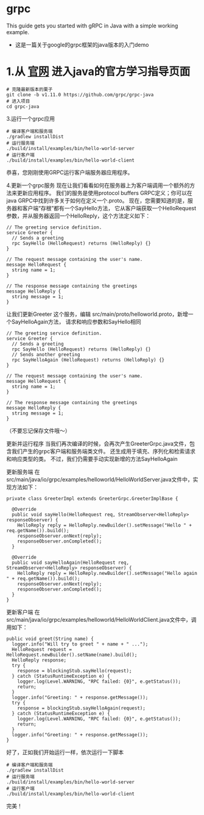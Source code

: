 # grpc
This guide gets you started with gRPC in Java with a simple working example.
- 这是一篇关于google的grpc框架的java版本的入门demo

# 1.从 [官网] 进入java的官方学习指导页面
[官网]:https:grpc.io "官网"

```
# 克隆最新版本的栗子
git clone -b v1.11.0 https://github.com/grpc/grpc-java
# 进入项目
cd grpc-java
```

3.运行一个grpc应用
```
# 编译客户端和服务端
./gradlew installDist
# 运行服务端
./build/install/examples/bin/hello-world-server
# 运行客户端
./build/install/examples/bin/hello-world-client
```
恭喜，您刚刚使用GRPC运行客户端服务器应用程序。


4.更新一个grpc服务
现在让我们看看如何在服务器上为客户端调用一个额外的方法来更新应用程序。
我们的服务是使用protocol buffers GRPC定义；你可以在java GRPC中找到许多关于如何在定义一个.proto。
现在，您需要知道的是，服务器和客户端“存根”都有一个SayHello方法，
它从客户端获取一个HelloRequest参数，并从服务器返回一个HelloReply，这个方法定义如下：
```
// The greeting service definition.
service Greeter {
  // Sends a greeting
  rpc SayHello (HelloRequest) returns (HelloReply) {}
}

// The request message containing the user's name.
message HelloRequest {
  string name = 1;
}

// The response message containing the greetings
message HelloReply {
  string message = 1;
}
```

让我们更新Greeter 这个服务，编辑 src/main/proto/helloworld.proto，新增一个SayHelloAgain方法，
请求和响应参数和SayHello相同
```
// The greeting service definition.
service Greeter {
  // Sends a greeting
  rpc SayHello (HelloRequest) returns (HelloReply) {}
  // Sends another greeting
  rpc SayHelloAgain (HelloRequest) returns (HelloReply) {}
}

// The request message containing the user's name.
message HelloRequest {
  string name = 1;
}

// The response message containing the greetings
message HelloReply {
  string message = 1;
}
```
（不要忘记保存文件哦～）

更新并运行程序
当我们再次编译的时候，会再次产生GreeterGrpc.java文件，包含我们产生的grpc客户端和服务端类文件。
还生成用于填充、序列化和检索请求和响应类型的类。
不过，我们仍需要手动实现新增的方法SayHelloAgain

更新服务端
在 src/main/java/io/grpc/examples/helloworld/HelloWorldServer.java文件中，实现方法如下：
```
private class GreeterImpl extends GreeterGrpc.GreeterImplBase {

  @Override
  public void sayHello(HelloRequest req, StreamObserver<HelloReply> responseObserver) {
    HelloReply reply = HelloReply.newBuilder().setMessage("Hello " + req.getName()).build();
    responseObserver.onNext(reply);
    responseObserver.onCompleted();
  }

  @Override
  public void sayHelloAgain(HelloRequest req, StreamObserver<HelloReply> responseObserver) {
    HelloReply reply = HelloReply.newBuilder().setMessage("Hello again " + req.getName()).build();
    responseObserver.onNext(reply);
    responseObserver.onCompleted();
  }
}
```

更新客户端
在src/main/java/io/grpc/examples/helloworld/HelloWorldClient.java文件中，调用如下：
```
public void greet(String name) {
  logger.info("Will try to greet " + name + " ...");
  HelloRequest request = HelloRequest.newBuilder().setName(name).build();
  HelloReply response;
  try {
    response = blockingStub.sayHello(request);
  } catch (StatusRuntimeException e) {
    logger.log(Level.WARNING, "RPC failed: {0}", e.getStatus());
    return;
  }
  logger.info("Greeting: " + response.getMessage());
  try {
    response = blockingStub.sayHelloAgain(request);
  } catch (StatusRuntimeException e) {
    logger.log(Level.WARNING, "RPC failed: {0}", e.getStatus());
    return;
  }
  logger.info("Greeting: " + response.getMessage());
}
```

好了，正如我们开始运行一样，依次运行一下脚本
```
# 编译客户端和服务端
./gradlew installDist
# 运行服务端
./build/install/examples/bin/hello-world-server
# 运行客户端
./build/install/examples/bin/hello-world-client
```

完美！
